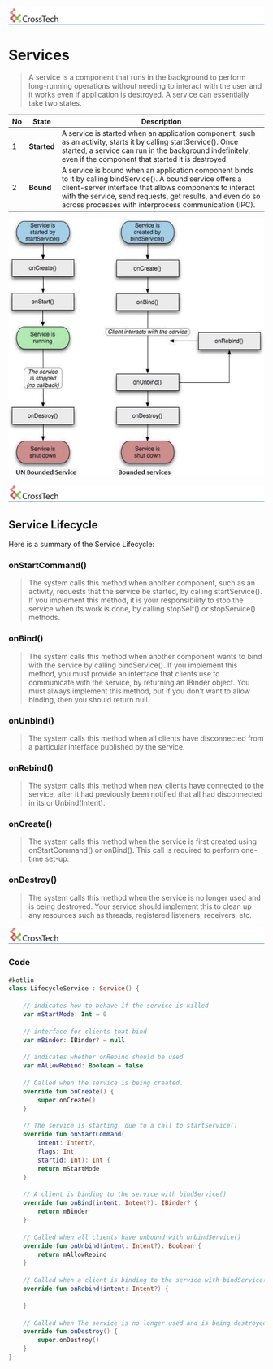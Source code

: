 ![CorssTech](../images/cross-tech-logo.png "Activity lifecycle")

# Services

> A service is a component that runs in the background to perform long-running operations without needing to interact with the user and it works even if application is destroyed. A service can essentially take two states.

| No | State | Description |
|----|---------|-------------|
| 1 | **Started** | A service is started when an application component, such as an activity, starts it by calling startService(). Once started, a service can run in the background indefinitely, even if the component that started it is destroyed. |
| 2 | **Bound** | A service is bound when an application component binds to it by calling bindService(). A bound service offers a client-server interface that allows components to interact with the service, send requests, get results, and even do so across processes with interprocess communication (IPC).

![service-lifecycle](../images/services-lifecycle.jpg "Activity lifecycle")

<P style="page-break-before: always">

![CorssTech](../images/cross-tech-logo.png "Activity lifecycle")

## Service Lifecycle

Here is a summary of the Service Lifecycle:

### onStartCommand()

> The system calls this method when another component, such as an activity, requests that the service be started, by calling startService(). If you implement this method, it is your responsibility to stop the service when its work is done, by calling stopSelf() or stopService() methods.

### onBind()

> The system calls this method when another component wants to bind with the service by calling bindService(). If you implement this method, you must provide an interface that clients use to communicate with the service, by returning an IBinder object. You must always implement this method, but if you don't want to allow binding, then you should return null.

### onUnbind()

> The system calls this method when all clients have disconnected from a particular interface published by the service.

### onRebind()

> The system calls this method when new clients have connected to the service, after it had previously been notified that all had disconnected in its onUnbind(Intent).

### onCreate()

> The system calls this method when the service is first created using onStartCommand() or onBind(). This call is required to perform one-time set-up.

### onDestroy()

> The system calls this method when the service is no longer used and is being destroyed. Your service should implement this to clean up any resources such as threads, registered listeners, receivers, etc.

<P style="page-break-before: always">

![CorssTech](../images/cross-tech-logo.png "Activity lifecycle")

### Code

``` Kotlin
#kotlin
class LifecycleService : Service() {

    // indicates how to behave if the service is killed
    var mStartMode: Int = 0

    // interface for clients that bind
    var mBinder: IBinder? = null

    // indicates whether onRebind should be used
    var mAllowRebind: Boolean = false

    // Called when the service is being created.
    override fun onCreate() {
        super.onCreate()
    }

    // The service is starting, due to a call to startService()
    override fun onStartCommand(
        intent: Intent?,
        flags: Int,
        startId: Int): Int {
        return mStartMode
    }

    // A client is binding to the service with bindService()
    override fun onBind(intent: Intent?): IBinder? {
        return mBinder
    }

    // Called when all clients have unbound with unbindService()
    override fun onUnbind(intent: Intent?): Boolean {
        return mAllowRebind
    }

    // Called when a client is binding to the service with bindService()
    override fun onRebind(intent: Intent?) {

    }

    // Called when The service is no longer used and is being destroyed
    override fun onDestroy() {
        super.onDestroy()
    }
}
```
